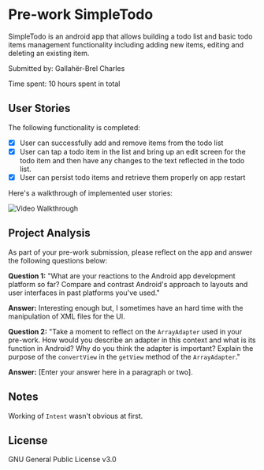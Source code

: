 # Pre-work SimpleTodo
SimpleTodo is an android app that allows building a todo list and basic todo items management functionality including adding new items, editing and deleting an existing item.

Submitted by: Gallahër-Brel Charles

Time spent: 10 hours spent in total

## User Stories

The following functionality is completed:

* [X] User can successfully add and remove items from the todo list
* [X] User can tap a todo item in the list and bring up an edit screen for the todo item and then have any changes to the text reflected in the todo list.
* [X] User can persist todo items and retrieve them properly on app restart

Here's a walkthrough of implemented user stories:

<img src='https://www.dropbox.com/s/utwxnjbf115sz6h/SimpleTodo_walkthrough_001.mp4?dl=0' title='Video Walkthrough' width='' alt='Video Walkthrough' />

## Project Analysis

As part of your pre-work submission, please reflect on the app and answer the following questions below:

**Question 1:** "What are your reactions to the Android app development platform so far? Compare and contrast Android's approach to layouts and user interfaces in past platforms you've used."

**Answer:** Interesting enough but, I sometimes have an hard time with the manipulation of XML files for the UI.

**Question 2:** "Take a moment to reflect on the `ArrayAdapter` used in your pre-work. How would you describe an adapter in this context and what is its function in Android? Why do you think the adapter is important? Explain the purpose of the `convertView` in the `getView` method of the `ArrayAdapter`."

**Answer:** [Enter your answer here in a paragraph or two].

## Notes

Working of `Intent` wasn't obvious at first.

## License

GNU General Public License v3.0